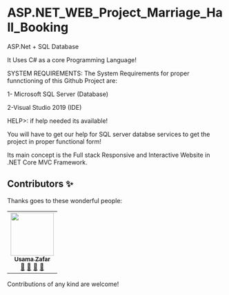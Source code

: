 # ASP.NET_WEB_Project_Marriage_Hall_Booking
ASP.Net + SQL Database

It Uses C# as a core Programming Language!

SYSTEM REQUIREMENTS:
The System Requirements for proper funnctioning of this Github Project are:

1- Microsoft SQL Server (Database)

2-Visual Studio 2019 (IDE)


HELP>:
if help needed its available!


You will have to get our help for SQL server databse services to get the project in proper functional form!


Its main concept is the Full stack Responsive and Interactive Website in .NET Core MVC Framework.

## Contributors ✨

Thanks goes to these wonderful people:

<!-- ALL-CONTRIBUTORS-LIST:START - Do not remove or modify this section -->
<!-- prettier-ignore-start -->
<!-- markdownlint-disable -->
<table>
  <tr>
    <td align="center"><a href="https://github.com/UsamaZafar73"><img src="https://avatars1.githubusercontent.com/u/61134625?s=460&u=024c7bb6bac9ad1bd6179900ec647d22b0bb9a8c&v=4" width="100px;" alt=""/><br /><sub><b>Usama Zafar</b></sub></a><br /><a href="#question-kentcdodds" title="Answering Questions">💬</a> <a href="https://github.com/all-contributors/all-contributors/commits?author=UsamaZafar73" title="Developer">📖</a> <a href="https://github.com/all-contributors/all-contributors/pulls?q=is%3Apr+reviewed-by%3Akentcdodds" title="Reviewed Pull Requests">👀</a> <a href="#talk-kentcdodds" title="Talks">📢</a></td>

  </tr>

</table>

<!-- markdownlint-enable -->
<!-- prettier-ignore-end -->
<!-- ALL-CONTRIBUTORS-LIST:END -->
Contributions of any kind are welcome!
